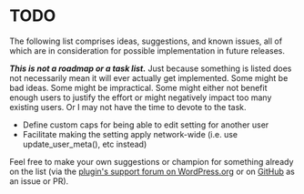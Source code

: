# TODO

The following list comprises ideas, suggestions, and known issues, all of which are in consideration for possible implementation in future releases.

***This is not a roadmap or a task list.*** Just because something is listed does not necessarily mean it will ever actually get implemented. Some might be bad ideas. Some might be impractical. Some might either not benefit enough users to justify the effort or might negatively impact too many existing users. Or I may not have the time to devote to the task.

* Define custom caps for being able to edit setting for another user
* Facilitate making the setting apply network-wide (i.e. use update_user_meta(), etc instead)

Feel free to make your own suggestions or champion for something already on the list (via the [plugin's support forum on WordPress.org](https://wordpress.org/support/plugin/admin-expert-mode/) or on [GitHub](https://github.com/coffee2code/admin-expert-mode/) as an issue or PR).